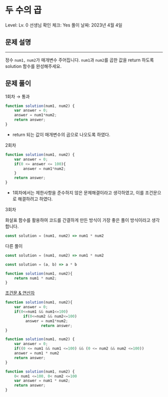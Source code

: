 # 두 수의 곱

Level: Lv. 0
선생님 확인 체크: Yes
풀이 날짜: 2023년 4월 4일

[](https://school.programmers.co.kr/learn/courses/30/lessons/120804)

## 문제 설명

---

정수 `num1,` `num2`가 매개변수 주어집니다. `num1`과 `num2`를 곱한 값을 return 하도록 solution 함수를 완성해주세요.

## 문제 풀이

1회차 → 통과 

```jsx
function solution(num1, num2) {
    var answer = 0;
    answer = num1*num2;
    return answer;
}
```

- return 되는 값이 매개변수의 곱으로 나오도록 하였다.

2회차 

```jsx
function solution(num1, num2) {
    var answer = 0;
    if(0 <= answer <= 100){
        answer = num1*num2;
    }
    return answer;
}
```

- 1회차에서는 제한사항을 준수하지 않은 문제해결이라고 생각하였고, 이를 조건문으로 해결하려고 하였다.

3회차 

화살표 함수를 활용하여 코드를 간결하게 만든 방식이 가장 좋은 풀이 방식이라고 생각합니다. 

```jsx
const solution = (num1, num2) => num1 * num2 
```

다른 풀이

```jsx
const solution = (num1, num2) => num1 * num2 

const solution = (a, b) => a * b
```

```jsx
function solution(num1, num2){
	return num1 * num2;
}
```

[조건문 & 연산자](https://www.notion.so/15bf87d20c5046029cda538773b4801f) 

```jsx
function solution(num1, num2){
	var answer = 0; 
	if(0<=num1 && num1<=100)
		if(0<=num2 && num2<=100)
         answer = num1*num2; 
				return answer;
}
```

```jsx
function solution(num1, num2) {
    var answer = 0;
    if((0 <= num1 && num1 <=100) && (0 <= num2 && num2 <=100))
    answer = num1 * num2
    return answer;
}
```

```jsx
function solution(num1, num2) {
    0< num1 <=100, 0< num2 <=100
    var answer = num1 * num2;
    return answer;
}
```